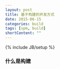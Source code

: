 ```yaml
---
layout: post
title: 基于构建的开发方式
date: 2015-06-15
categories: build
tags: [spm, build]
shortContent: ""
---
```

{% include JB/setup %}

### 什么是构建